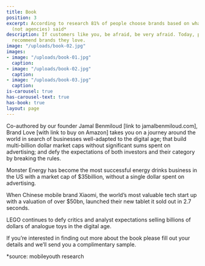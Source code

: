 ```yaml
---
title: Book
position: 3
excerpt: According to research 81% of people choose brands based on what their friends
  (not agencies) said*
description: If customers like you, be afraid, be very afraid. Today, people only
  recommend brands they love.
image: "/uploads/book-02.jpg"
images:
- image: "/uploads/book-01.jpg"
  caption: 
- image: "/uploads/book-02.jpg"
  caption: 
- image: "/uploads/book-03.jpg"
  caption: 
is-carousel: true
has-carousel-text: true
has-book: true
layout: page
---
```


Co-authored by our founder Jamal Benmiloud [link to jamalbenmiloud.com], Brand Love [with link to buy on Amazon] takes you on a journey around the world in search of businesses well-adapted to the digital age; that build multi-billion dollar market caps without significant sums spent on advertising; and defy the expectations of both investors and their category by breaking the rules.

Monster Energy has become the most successful energy drinks business in the US with a market cap of $35billion, without a single dollar spent on advertising.

When Chinese mobile brand Xiaomi, the world’s most valuable tech start up with a valuation of over $50bn, launched their new tablet it sold out in 2.7 seconds.

LEGO continues to defy critics and analyst expectations selling billions of dollars of analogue toys in the digital age.

If you’re interested in finding out more about the book please fill out your details and we’ll send you a complimentary sample.

*source: mobileyouth research